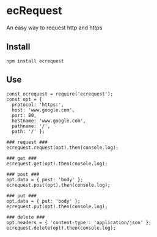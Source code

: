 # ecRequest #
An easy way to request http and https

## Install ##
```shell
npm install ecrequest
```

## Use ##
```node
const ecrequest = require('ecrequest');
const opt = {
  protocol: 'https:',
  host: 'www.google.com',
  port: 80,
  hostname: 'www.google.com',
  pathname: '/',
  path: '/' };

### request ###
ecrequest.request(opt).then(console.log);

### get ###
ecrequest.get(opt).then(console.log);

### post ###
opt.data = { post: 'body' };
ecrequest.post(opt).then(console.log);

### put ###
opt.data = { put: 'body' };
ecrequest.put(opt).then(console.log);

### delete ###
opt.headers = { 'content-type': 'application/json' };
ecrequest.delete(opt).then(console.log);
```
